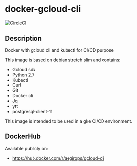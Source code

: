 # docker-gcloud-cli

[![CircleCI](https://circleci.com/gh/aegirops/docker-gcloud-cli.svg?style=svg)](https://circleci.com/gh/aegirops/docker-gcloud-cli)

## Description

Docker with gcloud cli and kubectl for CI/CD purpose

This image is based on debian stretch slim and contains:
 - Gcloud sdk
 - Python 2.7 
 - Kubectl
 - Curl
 - Git
 - Docker cli
 - Jq
 - ytt
 - postgresql-client-11

This image is intended to be used in a gke CI/CD environment.

 ## DockerHub

Available publicly on:
 - https://hub.docker.com/r/aegirops/gcloud-cli
